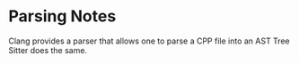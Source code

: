 # Parsing Notes

Clang provides a parser that allows one to parse a CPP file into an AST
Tree Sitter does the same.
